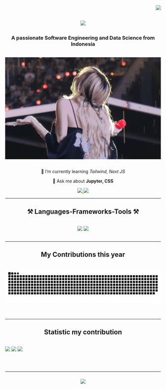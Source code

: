 <img align="right" src="https://visitor-badge.laobi.icu/badge?page_id=swanru" />

<h1 align="center">
    <img src="https://readme-typing-svg.herokuapp.com/?font=Righteous&size=35&center=true&vCenter=true&width=500&height=70&duration=4000&lines=Hi+There!+👋;+I'm+Shelwan+Riaudy+U!;" />
</h1>

<h3 align="center">A passionate Software Engineering and Data Science from Indonesia</h3>

<br/>
<div align="center">
<img hight="400" width="1000" alt="GIF" align="center" src="https://github.com/swanru/swanru/blob/main/Assets/Wallpaper_BS.jpg?raw=true">
</div><br>

<div align="center">
  
 🌱 I’m currently learning *Tailwind, Next JS*

 💬 Ask me about **Jupyter, CSS**
 
 </div>
 
<div align="center"> 
  <a href="mailto:selwanriaudyu48@gmail.com">
    <img src="https://img.shields.io/badge/Gmail-333333?style=for-the-badge&logo=gmail&logoColor=red" />
  </a>
  <a href="https://linkedin.com/in/shelwanru" target="_blank">
    <img src="https://img.shields.io/badge/LinkedIn-0077B5?style=for-the-badge&logo=linkedin&logoColor=white" target="_blank" />
  </a>
</div>
<hr/>
<h2 align="center">⚒️ Languages-Frameworks-Tools ⚒️</h2>
<br/>
<div align="center">
    <img src="https://skillicons.dev/icons?i=react,bootstrap,html,css,vscode,github,figma,tailwind,git,cpp" />
    <img src="https://skillicons.dev/icons?i=nodejs,python,javascript,typescript,express,firebase,mongodb,c,java,nextjs,mysql,flask" /><br>
</div>

<br/>
<hr/>

<div align="center">
  <h2> My Contributions this year</h2>
  <br>
  <img alt="snake eating my contributions" src="https://github.com/swanru/swanru/blob/output/github-contribution-grid-snake.svg" />
  <br/><br/><br/>
</div>

<hr/>

<h2 align="center"> Statistic my contribution </h2>
<br>
<div>  
  <img width=390 src="https://github-readme-stats.vercel.app/api?username=swanru&theme=buefy&hide_border=false&include_all_commits=false&count_private=false" />
  <img width=390 src="https://github-readme-streak-stats.herokuapp.com/?user=swanru&theme=buefy&hide_border=false"/>
  <img width=400 src="https://github-readme-stats.vercel.app/api/top-langs/?username=swanru&theme=buefy&hide_border=false&include_all_commits=false&count_private=false&layout=compact"/>
</div>

<br/><br/>
<hr/>
<h3 align="center">
    <img src="https://readme-typing-svg.herokuapp.com/?font=Righteous&size=25&center=true&vCenter=true&width=500&height=70&duration=4000&lines=Thanks+for+visiting!+✌️;+Shoot+me+a+message+on+Linkedin!;I'm+always+down+to+collab+:)">
</h3>

<br/>

